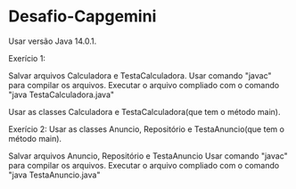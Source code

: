 # Desafio-Capgemini

Usar versão Java 14.0.1.


Exerício 1: 

Salvar arquivos Calculadora e TestaCalculadora.
Usar comando "javac" para compilar os arquivos.
Executar o arquivo compliado com o comando "java TestaCalculadora.java"

Usar as classes Calculadora e TestaCalculadora(que tem o método main).


Exerício 2: Usar as classes Anuncio, Repositório e TestaAnuncio(que tem o método main).

Salvar arquivos Anuncio, Repositório e TestaAnuncio
Usar comando "javac" para compilar os arquivos.
Executar o arquivo compliado com o comando "java TestaAnuncio.java"
